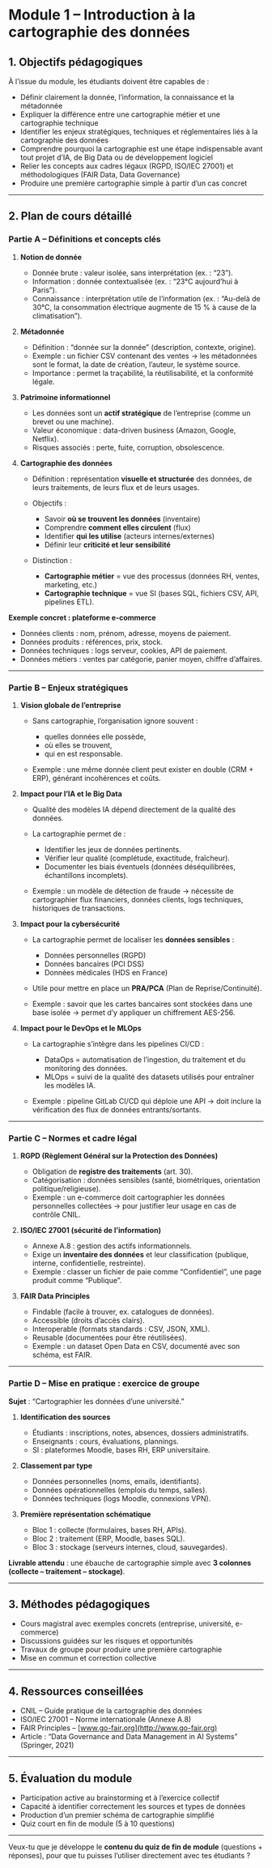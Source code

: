 # Module 1 – Introduction à la cartographie des données

## 1. Objectifs pédagogiques

À l’issue du module, les étudiants doivent être capables de :

* Définir clairement la donnée, l’information, la connaissance et la métadonnée
* Expliquer la différence entre une cartographie métier et une cartographie technique
* Identifier les enjeux stratégiques, techniques et réglementaires liés à la cartographie des données
* Comprendre pourquoi la cartographie est une étape indispensable avant tout projet d’IA, de Big Data ou de développement logiciel
* Relier les concepts aux cadres légaux (RGPD, ISO/IEC 27001) et méthodologiques (FAIR Data, Data Governance)
* Produire une première cartographie simple à partir d’un cas concret

---

## 2. Plan de cours détaillé

### Partie A – Définitions et concepts clés

1. **Notion de donnée**

   * Donnée brute : valeur isolée, sans interprétation (ex. : “23”).
   * Information : donnée contextualisée (ex. : “23°C aujourd’hui à Paris”).
   * Connaissance : interprétation utile de l’information (ex. : “Au-delà de 30°C, la consommation électrique augmente de 15 % à cause de la climatisation”).

2. **Métadonnée**

   * Définition : “donnée sur la donnée” (description, contexte, origine).
   * Exemple : un fichier CSV contenant des ventes → les métadonnées sont le format, la date de création, l’auteur, le système source.
   * Importance : permet la traçabilité, la réutilisabilité, et la conformité légale.

3. **Patrimoine informationnel**

   * Les données sont un **actif stratégique** de l’entreprise (comme un brevet ou une machine).
   * Valeur économique : data-driven business (Amazon, Google, Netflix).
   * Risques associés : perte, fuite, corruption, obsolescence.

4. **Cartographie des données**

   * Définition : représentation **visuelle et structurée** des données, de leurs traitements, de leurs flux et de leurs usages.
   * Objectifs :

     * Savoir **où se trouvent les données** (inventaire)
     * Comprendre **comment elles circulent** (flux)
     * Identifier **qui les utilise** (acteurs internes/externes)
     * Définir leur **criticité et leur sensibilité**
   * Distinction :

     * **Cartographie métier** = vue des processus (données RH, ventes, marketing, etc.)
     * **Cartographie technique** = vue SI (bases SQL, fichiers CSV, API, pipelines ETL).

**Exemple concret : plateforme e-commerce**

* Données clients : nom, prénom, adresse, moyens de paiement.
* Données produits : références, prix, stock.
* Données techniques : logs serveur, cookies, API de paiement.
* Données métiers : ventes par catégorie, panier moyen, chiffre d’affaires.

---

### Partie B – Enjeux stratégiques

1. **Vision globale de l’entreprise**

   * Sans cartographie, l’organisation ignore souvent :

     * quelles données elle possède,
     * où elles se trouvent,
     * qui en est responsable.
   * Exemple : une même donnée client peut exister en double (CRM + ERP), générant incohérences et coûts.

2. **Impact pour l’IA et le Big Data**

   * Qualité des modèles IA dépend directement de la qualité des données.
   * La cartographie permet de :

     * Identifier les jeux de données pertinents.
     * Vérifier leur qualité (complétude, exactitude, fraîcheur).
     * Documenter les biais éventuels (données déséquilibrées, échantillons incomplets).
   * Exemple : un modèle de détection de fraude → nécessite de cartographier flux financiers, données clients, logs techniques, historiques de transactions.

3. **Impact pour la cybersécurité**

   * La cartographie permet de localiser les **données sensibles** :

     * Données personnelles (RGPD)
     * Données bancaires (PCI DSS)
     * Données médicales (HDS en France)
   * Utile pour mettre en place un **PRA/PCA** (Plan de Reprise/Continuité).
   * Exemple : savoir que les cartes bancaires sont stockées dans une base isolée → permet d’y appliquer un chiffrement AES-256.

4. **Impact pour le DevOps et le MLOps**

   * La cartographie s’intègre dans les pipelines CI/CD :

     * DataOps = automatisation de l’ingestion, du traitement et du monitoring des données.
     * MLOps = suivi de la qualité des datasets utilisés pour entraîner les modèles IA.
   * Exemple : pipeline GitLab CI/CD qui déploie une API → doit inclure la vérification des flux de données entrants/sortants.

---

### Partie C – Normes et cadre légal

1. **RGPD (Règlement Général sur la Protection des Données)**

   * Obligation de **registre des traitements** (art. 30).
   * Catégorisation : données sensibles (santé, biométriques, orientation politique/religieuse).
   * Exemple : un e-commerce doit cartographier les données personnelles collectées → pour justifier leur usage en cas de contrôle CNIL.

2. **ISO/IEC 27001 (sécurité de l’information)**

   * Annexe A.8 : gestion des actifs informationnels.
   * Exige un **inventaire des données** et leur classification (publique, interne, confidentielle, restreinte).
   * Exemple : classer un fichier de paie comme “Confidentiel”, une page produit comme “Publique”.

3. **FAIR Data Principles**

   * Findable (facile à trouver, ex. catalogues de données).
   * Accessible (droits d’accès clairs).
   * Interoperable (formats standards : CSV, JSON, XML).
   * Reusable (documentées pour être réutilisées).
   * Exemple : un dataset Open Data en CSV, documenté avec son schéma, est FAIR.

---

### Partie D – Mise en pratique : exercice de groupe

**Sujet** : “Cartographier les données d’une université.”

1. **Identification des sources**

   * Étudiants : inscriptions, notes, absences, dossiers administratifs.
   * Enseignants : cours, évaluations, plannings.
   * SI : plateformes Moodle, bases RH, ERP universitaire.

2. **Classement par type**

   * Données personnelles (noms, emails, identifiants).
   * Données opérationnelles (emplois du temps, salles).
   * Données techniques (logs Moodle, connexions VPN).

3. **Première représentation schématique**

   * Bloc 1 : collecte (formulaires, bases RH, APIs).
   * Bloc 2 : traitement (ERP, Moodle, bases SQL).
   * Bloc 3 : stockage (serveurs internes, cloud, sauvegardes).

**Livrable attendu** : une ébauche de cartographie simple avec **3 colonnes (collecte – traitement – stockage)**.

---

## 3. Méthodes pédagogiques

* Cours magistral avec exemples concrets (entreprise, université, e-commerce)
* Discussions guidées sur les risques et opportunités
* Travaux de groupe pour produire une première cartographie
* Mise en commun et correction collective

---

## 4. Ressources conseillées

* CNIL – Guide pratique de la cartographie des données
* ISO/IEC 27001 – Norme internationale (Annexe A.8)
* FAIR Principles – [www.go-fair.org](http://www.go-fair.org)
* Article : “Data Governance and Data Management in AI Systems” (Springer, 2021)

---

## 5. Évaluation du module

* Participation active au brainstorming et à l’exercice collectif
* Capacité à identifier correctement les sources et types de données
* Production d’un premier schéma de cartographie simplifié
* Quiz court en fin de module (5 à 10 questions)

---

Veux-tu que je développe le **contenu du quiz de fin de module** (questions + réponses), pour que tu puisses l’utiliser directement avec tes étudiants ?
